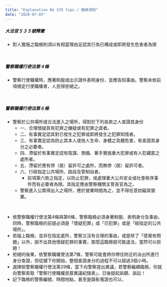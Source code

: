 ```yaml
---
title: "Explanation No 535 tips / 臨檢須知"
date: "2020-07-05"
---
```


##### 大法官５３５號釋憲
  * 對人實施之臨檢則須以有相當理由足認其行為已構成或即將發生危害者為限

</br>

##### 警察職權行使法第４條
  * 警察行使職權時，應著制服或出示證件表明身份，並應告知事由。警察未依前項規定行使職權者，人民得拒絕之。

</br>

##### 警察職權行使法第６條
  * 警察於公共場所或合法進入之場所，得對於下列各款之人查證其身份
    * 一、合理懷疑其有犯罪之嫌疑或有犯罪之虞者。
    * 二、有事實足認其對已發生之犯罪或即將發生之犯罪知情者。
    * 三、有事實足認為防止其本人或他人生命、身體之具體危害，有查證其身分之必要者。
    * 四、滯留於有事實足認有陰謀、預備、著手實施重大犯罪或有人犯藏匿之處所者。
    * 五、滯留於應有停（居）留許可之處所，而無停（居）留許可者。
    * 六、行經指定公共場所、路段及管制站者。
      * 前項第六款之指定，以防止犯罪，或處理重大公共安全或社會秩序事件而有必要者為限。其指定應由警察機關主管長官為之。
    * 警察進入公眾得出入之場所，應於營業時間為之，並不得任意妨礙其營業。

</br>

* 依警察職權行使法第4條與第6條，警察臨檢必須身著制服、表明身分及事由，同時，警察臨檢的前提必須是「懷疑犯罪」或「已犯罪」或是「經指定的公共場所」。
* 若碰上臨檢，並非在指定處所，警察又沒有合理的事由，或是除了「感覺有問題」以外，說不出其他懷疑犯罪的事實，那麼這臨檢就可能違法，當然可以拒絕！
* 拒絕的後果，依警察職權使法第7條，警察可能會將你帶往附近的派出所進行身分查證，但從攔下你開始，整個查證身分的過程不可以超過3個小時。
* 選擇依警察職權行使法第29條，當下向警察提出異議，若警察繼續臨檢，你就向警察索取「警察行使職權民眾異議紀錄表」，日後提起訴願、訴訟！
* 記下臨檢的警察編號、時間地點，甚至是錄影蒐證也可以，
